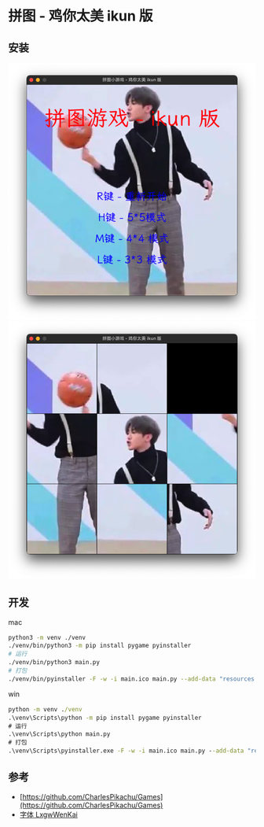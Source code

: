 # 拼图 - 鸡你太美 ikun 版

## 安装

![start](readme_assets/start.png)
![game1](readme_assets/game.png)

## 开发

mac

```bash
python3 -m venv ./venv
./venv/bin/python3 -m pip install pygame pyinstaller
# 运行
./venv/bin/python3 main.py
# 打包
./venv/bin/pyinstaller -F -w -i main.ico main.py --add-data "resources:resources" -n ikun
```

win

```cmd
python -m venv ./venv
.\venv\Scripts\python -m pip install pygame pyinstaller
# 运行
.\venv\Scripts\python main.py
# 打包
.\venv\Scripts\pyinstaller.exe -F -w -i main.ico main.py --add-data "resources;resources" -n ikun
```

## 参考

- [https://github.com/CharlesPikachu/Games](https://github.com/CharlesPikachu/Games)
- [字体 LxgwWenKai](https://github.com/lxgw/LxgwWenKai/releases/tag/v1.245.1)
